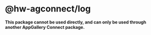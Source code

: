 # @hw-agconnect/log

**This package cannot be used directly, and can only be used through another AppGallery Connect package.**
